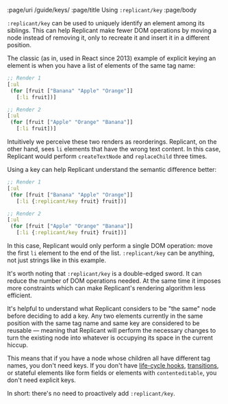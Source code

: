 :page/uri /guide/keys/
:page/title Using `:replicant/key`
:page/body

`:replicant/key` can be used to uniquely identify an element among its siblings.
This can help Replicant make fewer DOM operations by moving a node instead of
removing it, only to recreate it and insert it in a different position.

The classic (as in, used in React since 2013) example of explicit keying an
element is when you have a list of elements of the same tag name:

```clj
;; Render 1
[:ul
 (for [fruit ["Banana" "Apple" "Orange"]]
   [:li fruit])]

;; Render 2
[:ul
 (for [fruit ["Apple" "Orange" "Banana"]]
   [:li fruit])]
```

Intuitively we perceive these two renders as reorderings. Replicant, on the
other hand, sees `li` elements that have the wrong text content. In this case,
Replicant would perform `createTextNode` and `replaceChild` three times.

Using a key can help Replicant understand the semantic difference better:

```clj
;; Render 1
[:ul
 (for [fruit ["Banana" "Apple" "Orange"]]
   [:li {:replicant/key fruit} fruit])]

;; Render 2
[:ul
 (for [fruit ["Apple" "Orange" "Banana"]]
   [:li {:replicant/key fruit} fruit])]
```

In this case, Replicant would only perform a single DOM operation: move the
first `li` element to the end of the list. `:replicant/key` can be anything, not
just strings like in this example.

It's worth noting that `:replicant/key` is a double-edged sword. It can reduce
the number of DOM operations needed. At the same time it imposes more
constraints which can make Replicant's rendering algorithm less efficient.

It's helpful to understand what Replicant considers to be "the same" node before
deciding to add a key. Any two elements currently in the same position with the
same tag name and same key are considered to be reusable — meaning that
Replicant will perform the necessary changes to turn the existing node into
whatever is occupying its space in the current hiccup.

This means that if you have a node whose children all have different tag names,
you don't need keys. If you don't have [life-cycle
hooks](/guide/life-cycle-hooks/),
[transitions](/guide/hiccup/#mounting-unmounting), or stateful elements like
form fields or elements with `contenteditable`, you don't need explicit keys.

In short: there's no need to proactively add `:replicant/key`.
